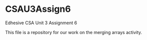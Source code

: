 # CSAU3Assign6
Edhesive CSA Unit 3 Assignment 6

This file is a repository for our work on the merging arrays activity.
